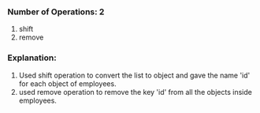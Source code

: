 ### Number of Operations: 2

1. shift
2. remove

### Explanation:

1. Used shift operation to convert the list to object and gave the name 'id' for each object of employees.
2. used remove operation to remove the key 'id' from all the objects inside employees.